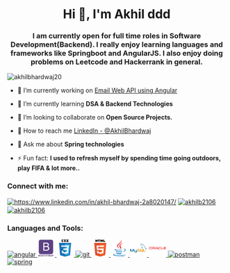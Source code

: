 <h1 align="center">Hi 👋, I'm Akhil ddd</h1>
<h3 align="center">I am currently open for full time roles in Software Development(Backend). I really enjoy learning languages and frameworks like Springboot and AngularJS. I also enjoy doing problems on Leetcode and Hackerrank in general.</h3>

<p align="left"> <img src="https://komarev.com/ghpvc/?username=akhilbhardwaj20&label=Profile%20views&color=0e75b6&style=flat" alt="akhilbhardwaj20" /> </p>

- 🔭 I’m currently working on [Email Web API using Angular](https://github.com/akhilbhardwaj20/Email-Web-API)

- 🌱 I’m currently learning **DSA & Backend Technologies**

- 👯 I’m looking to collaborate on **Open Source Projects.**

- 🤝 How to reach me [LinkedIn - @AkhilBhardwaj](https://www.linkedin.com/in/akhil-bhardwaj-2a8020147/)

- 💬 Ask me about **Spring technologies**

- ⚡ Fun fact: **I used to refresh myself by spending time going outdoors, play FIFA & lot more..**

<h3 align="left">Connect with me:</h3>
<p align="left">
<a href="https://linkedin.com/in/https://www.linkedin.com/in/akhil-bhardwaj-2a8020147/" target="blank"><img align="center" src="https://raw.githubusercontent.com/rahuldkjain/github-profile-readme-generator/master/src/images/icons/Social/linked-in-alt.svg" alt="https://www.linkedin.com/in/akhil-bhardwaj-2a8020147/" height="30" width="40" /></a>
<a href="https://www.codechef.com/users/akhilb2106" target="blank"><img align="center" src="https://cdn.jsdelivr.net/npm/simple-icons@3.1.0/icons/codechef.svg" alt="akhilb2106" height="30" width="40" /></a>
<a href="https://www.leetcode.com/akhilb2106" target="blank"><img align="center" src="https://raw.githubusercontent.com/rahuldkjain/github-profile-readme-generator/master/src/images/icons/Social/leet-code.svg" alt="akhilb2106" height="30" width="40" /></a>
</p>

<h3 align="left">Languages and Tools:</h3>
<p align="left"> <a href="https://angular.io" target="_blank"> <img src="https://angular.io/assets/images/logos/angular/angular.svg" alt="angular" width="40" height="40"/> </a> <a href="https://getbootstrap.com" target="_blank"> <img src="https://raw.githubusercontent.com/devicons/devicon/master/icons/bootstrap/bootstrap-plain-wordmark.svg" alt="bootstrap" width="40" height="40"/> </a> <a href="https://www.w3schools.com/css/" target="_blank"> <img src="https://raw.githubusercontent.com/devicons/devicon/master/icons/css3/css3-original-wordmark.svg" alt="css3" width="40" height="40"/> </a> <a href="https://git-scm.com/" target="_blank"> <img src="https://www.vectorlogo.zone/logos/git-scm/git-scm-icon.svg" alt="git" width="40" height="40"/> </a> <a href="https://www.w3.org/html/" target="_blank"> <img src="https://raw.githubusercontent.com/devicons/devicon/master/icons/html5/html5-original-wordmark.svg" alt="html5" width="40" height="40"/> </a> <a href="https://www.java.com" target="_blank"> <img src="https://raw.githubusercontent.com/devicons/devicon/master/icons/java/java-original.svg" alt="java" width="40" height="40"/> </a> <a href="https://www.mysql.com/" target="_blank"> <img src="https://raw.githubusercontent.com/devicons/devicon/master/icons/mysql/mysql-original-wordmark.svg" alt="mysql" width="40" height="40"/> </a> <a href="https://www.oracle.com/" target="_blank"> <img src="https://raw.githubusercontent.com/devicons/devicon/master/icons/oracle/oracle-original.svg" alt="oracle" width="40" height="40"/> </a> <a href="https://postman.com" target="_blank"> <img src="https://www.vectorlogo.zone/logos/getpostman/getpostman-icon.svg" alt="postman" width="40" height="40"/> </a> <a href="https://spring.io/" target="_blank"> <img src="https://www.vectorlogo.zone/logos/springio/springio-icon.svg" alt="spring" width="40" height="40"/> </a> </p>
